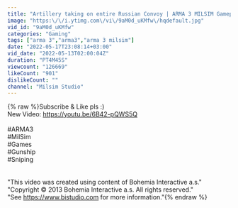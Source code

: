 ```yaml
---
title: "Artillery taking on entire Russian Convoy | ARMA 3 MILSIM Gameplay"
image: "https:\/\/i.ytimg.com\/vi\/9aM0d_uKMfw\/hqdefault.jpg"
vid_id: "9aM0d_uKMfw"
categories: "Gaming"
tags: ["arma 3","arma3","arma 3 milsim"]
date: "2022-05-17T23:08:14+03:00"
vid_date: "2022-05-13T02:00:04Z"
duration: "PT4M45S"
viewcount: "126669"
likeCount: "901"
dislikeCount: ""
channel: "Milsim Studio"
---
```

{% raw %}Subscribe &amp; Like pls :)<br />New Video: <a rel="nofollow" target="blank" href="https://youtu.be/6B42-pQWS5Q">https://youtu.be/6B42-pQWS5Q</a><br /><br />#ARMA3<br />#MilSim<br />#Games<br />#Gunship<br />#Sniping<br /><br /><br />&quot;This video was created using content of Bohemia Interactive a.s.&quot;<br />&quot;Copyright © 2013 Bohemia Interactive a.s. All rights reserved.&quot;<br />&quot;See <a rel="nofollow" target="blank" href="https://www.bistudio.com">https://www.bistudio.com</a> for more information.&quot;{% endraw %}
